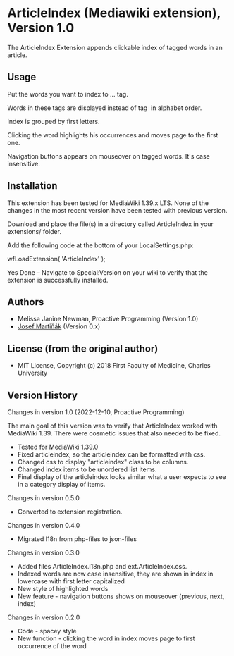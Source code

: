 # ArticleIndex (Mediawiki extension), Version 1.0

The ArticleIndex Extension appends clickable index of tagged words in an article.

## Usage

Put the words you want to index to ‎<aindex>...‎</aindex> tag.

Words in these tags are displayed instead of tag ‎<articleindex /> in alphabet order.

Index is grouped by first letters.

Clicking the word highlights his occurrences and moves page to the first one.

Navigation buttons appears on mouseover on tagged words. It's case insensitive.

## Installation

This extension has been tested for MediaWiki 1.39.x LTS.  None of the 
changes in the most recent version have been tested with previous version.

Download and place the file(s) in a directory called ArticleIndex in your extensions/ folder.

Add the following code at the bottom of your LocalSettings.php:

wfLoadExtension( 'ArticleIndex' );

Yes Done – Navigate to Special:Version on your wiki to verify that the extension is successfully installed.

## Authors
* Melissa Janine Newman, Proactive Programming (Version 1.0)
* [Josef Martiňák](https://www.wikiskripta.eu/w/User:Josmart) (Version 0.x)

## License (from the original author)
* MIT License, Copyright (c) 2018 First Faculty of Medicine, Charles University

## Version History

Changes in version 1.0 (2022-12-10, Proactive Programming)

The main goal of this version was to verify that ArticleIndex 
worked with MediaWiki 1.39.  There were cosmetic issues that also
needed to be fixed.

* Tested for MediaWiki 1.39.0
* Fixed articleindex, so the articleindex can be formatted with css.
* Changed css to display "articleindex" class to be columns.
* Changed index items to be unordered list items.
* Final display of the articleindex looks similar what a user expects to see in a category display of items.

Changes in version 0.5.0

* Converted to extension registration.

Changes in version 0.4.0

* Migrated I18n from php-files to json-files

Changes in version 0.3.0

* Added files ArticleIndex.i18n.php and ext.ArticleIndex.css.
* Indexed words are now case insensitive, they are shown in index in lowercase with first letter capitalized
* New style of highlighted words
* New feature - navigation buttons shows on mouseover (previous, next, index)

Changes in version 0.2.0

* Code - spacey style
* New function - clicking the word in index moves page to first occurrence of the word
